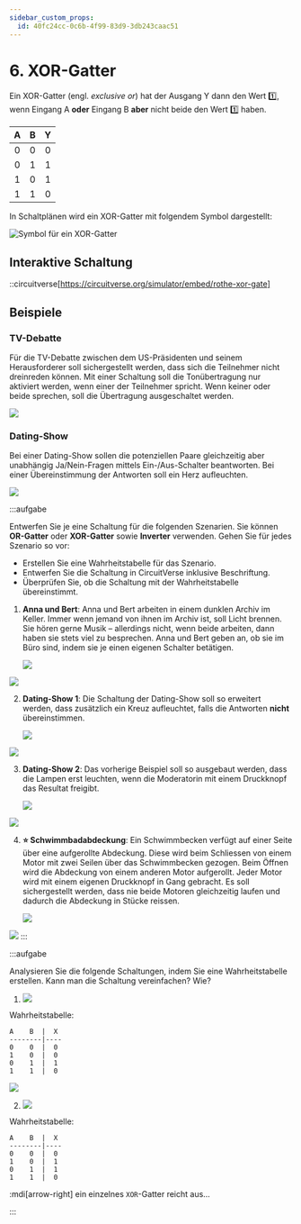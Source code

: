```yaml
---
sidebar_custom_props:
  id: 40fc24cc-0c6b-4f99-83d9-3db243caac51
---
```


# 6. XOR-Gatter

Ein XOR-Gatter (engl. *exclusive or*) hat der Ausgang Y dann den Wert 1️⃣, wenn Eingang A **oder** Eingang B **aber** nicht beide den Wert 1️⃣ haben.

<div className="slim-table">

|   A   |   B   |   Y   |
| :---: | :---: | :---: |
|   0   |   0   |   0   |
|   0   |   1   |   1   |
|   1   |   0   |   1   |
|   1   |   1   |   0   |
</div>

In Schaltplänen wird ein XOR-Gatter mit folgendem Symbol dargestellt:

![Symbol für ein XOR-Gatter](images/06-xor-gate.svg)

## Interaktive Schaltung

::circuitverse[https://circuitverse.org/simulator/embed/rothe-xor-gate]

## Beispiele

### TV-Debatte

Für die TV-Debatte zwischen dem US-Präsidenten und seinem Herausforderer soll sichergestellt werden, dass sich die Teilnehmer nicht dreinreden können. Mit einer Schaltung soll die Tonübertragung nur aktiviert werden, wenn einer der Teilnehmer spricht. Wenn keiner oder beide sprechen, soll die Übertragung ausgeschaltet werden.

![](images/06-presidential-debate.svg)


### Dating-Show

Bei einer Dating-Show sollen die potenziellen Paare gleichzeitig aber unabhängig Ja/Nein-Fragen mittels Ein-/Aus-Schalter beantworten. Bei einer Übereinstimmung der Antworten soll ein Herz aufleuchten.

![](images/06-dating-show.svg)

:::aufgabe
<Answer type="state" webKey="e4f4b7dc-4798-431b-8937-433534489d0b" />

Entwerfen Sie je eine Schaltung für die folgenden Szenarien. Sie können **OR-Gatter** oder **XOR-Gatter** sowie **Inverter** verwenden. Gehen Sie für jedes Szenario so vor:

- Erstellen Sie eine Wahrheitstabelle für das Szenario.
- Entwerfen Sie die Schaltung in CircuitVerse inklusive Beschriftung.
- Überprüfen Sie, ob die Schaltung mit der Wahrheitstabelle übereinstimmt.

1. **Anna und Bert**: Anna und Bert arbeiten in einem dunklen Archiv im Keller. Immer wenn jemand von ihnen im Archiv ist, soll Licht brennen. Sie hören gerne Musik – allerdings nicht, wenn beide arbeiten, dann haben sie stets viel zu besprechen. Anna und Bert geben an, ob sie im Büro sind, indem sie je einen eigenen Schalter betätigen.

    ![](images/06-ex-anna-bert.svg)

    <Answer type="text" webKey="5a90fb23-ee8e-4b25-93ca-796a5155371c" />

<Solution webKey="cd1f61e3-5a8e-4d54-8f64-1316d6f0268f">

![](images/06-ex-anna-bert-solution.svg)
</Solution>

2. **Dating-Show 1**: Die Schaltung der Dating-Show soll so erweitert werden, dass zusätzlich ein Kreuz aufleuchtet, falls die Antworten **nicht** übereinstimmen.

    ![](images/06-ex-dating-show-1.svg)

    <Answer type="text" webKey="5938ec48-8dc1-46c6-932d-befaeddca3f8" />

<Solution webKey="cd1f61e3-5a8e-4d54-8f64-1316d6f0268f">

![](images/06-ex-dating-show-1-solution.svg)
</Solution>

3. **Dating-Show 2**: Das vorherige Beispiel soll so ausgebaut werden, dass die Lampen erst leuchten, wenn die Moderatorin mit einem Druckknopf das Resultat freigibt.

    ![](images/06-ex-dating-show-2.svg)

    <Answer type="text" webKey="4fb183c7-6522-4c58-982f-1b7338d45509" />

<Solution webKey="cd1f61e3-5a8e-4d54-8f64-1316d6f0268f">

![](images/06-ex-dating-show-2-solution.svg)
</Solution>

4. **⭐️ Schwimmbadabdeckung**: Ein Schwimmbecken verfügt auf einer Seite über eine aufgerollte Abdeckung. Diese wird beim Schliessen von einem Motor mit zwei Seilen über das Schwimmbecken gezogen. Beim Öffnen wird die Abdeckung von einem anderen Motor aufgerollt. Jeder Motor wird mit einem eigenen Druckknopf in Gang gebracht. Es soll sichergestellt werden, dass nie beide Motoren gleichzeitig laufen und dadurch die Abdeckung in Stücke reissen.

    ![](images/06-ex-swimming-pool.svg)

    <Answer type="text" webKey="91489788-473e-49ca-bfde-fe34fa2f2b16" />

<Solution webKey="cd1f61e3-5a8e-4d54-8f64-1316d6f0268f">

![](images/06-ex-swimming-pool-solution.svg)
</Solution>
:::

:::aufgabe
<Answer type="state" webKey="3e27b438-ce03-4951-b85d-ba66a481c77b" />

Analysieren Sie die folgende Schaltungen, indem Sie eine Wahrheitstabelle erstellen. Kann man die Schaltung vereinfachen? Wie?

1. ![](images/06-cv-XOR-AND.png)

    <Answer type="text" webKey="075b07dc-2eb9-40a8-9a7c-338ba443b424" />

<Solution webKey="cd1f61e3-5a8e-4d54-8f64-1316d6f0268f">

Wahrheitstabelle:

```
A    B  |  X
--------|----
0    0  |  0
1    0  |  0
0    1  |  1
1    1  |  0
```

![](images/06-cv-XOR-AND-solution.png)

</Solution>

2. ![](images/06-cv-4-XOR.png)

    <Answer type="text" webKey="e12a6ab6-8bff-4084-859e-1e2a3db7c87d" />

<Solution webKey="cd1f61e3-5a8e-4d54-8f64-1316d6f0268f">

Wahrheitstabelle:

```
A    B  |  X
--------|----
0    0  |  0
1    0  |  1
0    1  |  1
1    1  |  0
```

:mdi[arrow-right] ein einzelnes `XOR`-Gatter reicht aus...

</Solution>
:::
